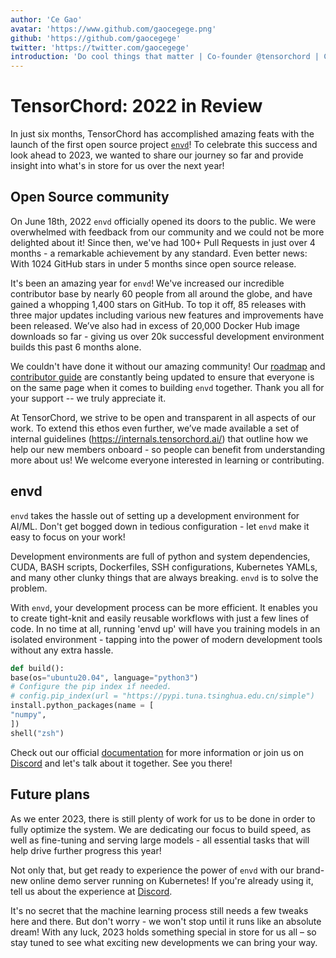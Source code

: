 ```yaml
---
author: 'Ce Gao'
avatar: 'https://www.github.com/gaocegege.png'
github: 'https://github.com/gaocegege'
twitter: 'https://twitter.com/gaocegege'
introduction: 'Do cool things that matter | Co-founder @tensorchord | Co-chair @kubeflow | ex-@Tencent, @bytedance, @caicloud'
---
```


# TensorChord: 2022 in Review

In just six months, TensorChord has accomplished amazing feats with the launch of the first open source project [`envd`](https://github.com/tensorchord/envd)! To celebrate this success and look ahead to 2023, we wanted to share our journey so far and provide insight into what's in store for us over the next year!

## Open Source community

On June 18th, 2022 `envd` officially opened its doors to the public. We were overwhelmed with feedback from our community and we could not be more delighted about it! Since then, we've had 100+ Pull Requests in just over 4 months - a remarkable achievement by any standard. Even better news: With 1024 GitHub stars in under 5 months since open source release.

It's been an amazing year for `envd`! We've increased our incredible contributor base by nearly 60 people from all around the globe, and have gained a whopping 1,400 stars on GitHub. To top it off, 85 releases with three major updates including various new features and improvements have been released. We’ve also had in excess of 20,000 Docker Hub image downloads so far - giving us over 20k successful development environment builds this past 6 months alone.

We couldn't have done it without our amazing community! Our [roadmap](https://envd.tensorchord.ai/community/roadmap.html) and [contributor guide](https://envd.tensorchord.ai/community/contributing.html) are constantly being updated to ensure that everyone is on the same page when it comes to building `envd` together. Thank you all for your support -- we truly appreciate it.

At TensorChord, we strive to be open and transparent in all aspects of our work. To extend this ethos even further, we’ve made available a set of internal guidelines (https://internals.tensorchord.ai/) that outline how we help our new members onboard -  so people can benefit from understanding more about us! We welcome everyone interested in learning or contributing.

## envd

`envd` takes the hassle out of setting up a development environment for AI/ML.  Don't get bogged down in tedious configuration - let `envd` make it easy to focus on your work!

Development environments are full of python and system dependencies, CUDA, BASH scripts, Dockerfiles, SSH configurations, Kubernetes YAMLs, and many other clunky things that are always breaking. `envd` is to solve the problem.

With `envd`, your development process can be more efficient. It enables you to create tight-knit and easily reusable workflows with just a few lines of code. In no time at all, running 'envd up' will have you training models in an isolated environment - tapping into the power of modern development tools without any extra hassle.

```python
def build():
base(os="ubuntu20.04", language="python3")
# Configure the pip index if needed.
# config.pip_index(url = "https://pypi.tuna.tsinghua.edu.cn/simple")
install.python_packages(name = [
"numpy",
])
shell("zsh")
```

Check out our official [documentation](https://envd.tensorchord.ai/) for more information or join us on [Discord](https://discord.gg/KqswhpVgdU) and let's talk about it together. See you there!

## Future plans

As we enter 2023, there is still plenty of work for us to be done in order to fully optimize the system. We are dedicating our focus to build speed, as well as fine-tuning and serving large models - all essential tasks that will help drive further progress this year!

Not only that, but get ready to experience the power of `envd` with our brand-new online demo server running on Kubernetes! If you're already using it, tell us about the experience at [Discord](https://discord.gg/KqswhpVgdU).

It's no secret that the machine learning process still needs a few tweaks here and there.  But don't worry - we won't stop until it runs like an absolute dream!  With any luck, 2023 holds something special in store for us all – so stay tuned to see what exciting new developments we can bring your way.
